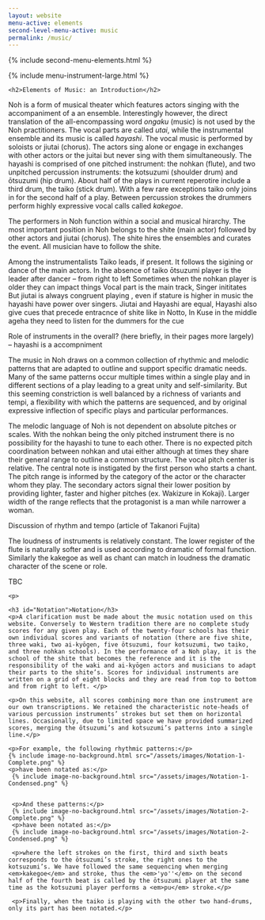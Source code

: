 ```yaml
---
layout: website
menu-active: elements
second-level-menu-active: music
permalink: /music/
---
```


{% include second-menu-elements.html %}

<main class="page-content">
  <div class="text-container">
    {% include menu-instrument-large.html %}

    <h2>Elements of Music: an Introduction</h2>

<p>Noh is a form of musical theater which features actors singing with the accompaniment of a an ensemble. Interestingly however, the direct translation of the all-encompassing word <em>ongaku</em> (music) is not used by the Noh practitioners. The vocal parts are called <em>utai</em>, while the instrumental ensemble and its music is called <em>hayashi</em>. The vocal music is performed by soloists or jiutai (chorus). The actors sing alone or engage in exchanges with other actors or the juitai but never sing with them simultaneously. The hayashi is comprised of one pitched instrument: the nohkan (flute), and two unpitched percussion instruments: the kotsuzumi (shoulder drum) and ōtsuzumi (hip drum). About half of the plays in current reperotire include a third drum, the taiko (stick drum).  With a few rare exceptions taiko only joins in for the second half of a play. Between percussion strokes the drummers perform highly expressive vocal calls called <em>kakegoe</em>. </p><p>

The performers in Noh function within a social and musical hirarchy. The most important position in Noh belongs to the shite (main actor) followed by other actors and jiutai (chorus). The shite hires the ensembles and curates the event. All musician have to follow the shite.

Among the instrumentalists Taiko leads, if present. It follows the sigining or dance of the main actors. In the absence of taiko ōtsuzumi player is the leader after dancer – from right to left
Sometimes when the nohkan player is older they can impact things
Vocal part is the main track,
Singer inititates
But jiutai is always congruent playing , even if stature is higher in music the hayashi have power over singers. Jiutai and Hayashi are equal, Hayashi also give cues that precede entracnce of shite like in Notto,
In Kuse in the middle ageha they need to listen for the dummers for the cue

Role of instruments in the overall? (here briefly, in their pages more largely) – hayashi is a accompniment

</p><p>

The music in Noh draws on a common collection of rhythmic and melodic patterns that are adapted to outline and support specific dramatic needs. Many of the same patterns occur multiple times within a single play and in different sections of a play leading to a great unity and self-similarity. But this seeming constriction is well balanced by a richness of variants and tempi, a flexibility with which the patterns are sequenced, and by original expressive inflection of specific plays and particular performances. </p><p>

The melodic language of Noh is not dependent on absolute pitches or scales. With the nohkan being the only pitched instrument there is no possibility for the hayashi to tune to each other. There is no expected pitch coordination between nohkan and utai either although at times they share their general range to outline a common structure. The vocal pitch center is relative. The central note is instigated by the first person who starts a chant. The pitch range is informed by the category of the actor or the character whom they play. The secondary actors signal their lower position by providing lighter, faster and higher pitches (ex. Wakizure in Kokaji). Larger width of the range reflects that the protagonist is a man while narrower a woman. </p><p>

Discussion of rhythm and tempo (article of Takanori Fujita)</p><p>

The loudness of instruments is relatively constant. The lower register of the flute is naturally softer and is used according to dramatic of formal function.  Similarly the kakegoe as well as chant can match in loudness the dramatic character of the scene or role.  </p><p>

TBC
</p>


    <p>
  </p>

    <h3 id="Notation">Notation</h3>
    <p>A clarification must be made about the music notation used on this website. Conversely to Western tradition there are no complete study scores for any given play. Each of the twenty-four schools has their own individual scores and variants of notation (there are five shite, three waki, two ai-kyōgen, five ōtsuzumi, four kotsuzumi, two taiko, and three nohkan schools). In the performance of a Noh play, it is the school of the shite that becomes the reference and it is the responsibility of the waki and ai-kyōgen actors and musicians to adapt their parts to the shite’s. Scores for individual instruments are written on a grid of eight blocks and they are read from top to bottom and from right to left. </p>

    <p>On this website, all scores combining more than one instrument are our own transcriptions. We retained the characteristic note-heads of various percussion instruments’ strokes but set them on horizontal lines. Occasionally, due to limited space we have provided summarized scores, merging the ōtsuzumi’s and kotsuzumi’s patterns into a single line.</p>

    <p>For example, the following rhythmic patterns:</p>
    {% include image-no-background.html src="/assets/images/Notation-1-Complete.png" %}
    <p>have been notated as:</p>
     {% include image-no-background.html src="/assets/images/Notation-1-Condensed.png" %}


     <p>And these patterns:</p>
     {% include image-no-background.html src="/assets/images/Notation-2-Complete.png" %}
     <p>have been notated as:</p>
     {% include image-no-background.html src="/assets/images/Notation-2-Condensed.png" %}

     <p>where the left strokes on the first, third and sixth beats corresponds to the ōtsuzumi’s stroke, the right ones to the kotsuzumi’s. We have followed the same sequencing when merging <em>kakegoe</em> and stroke, thus the <em>'yo''</em> on the second half of the fourth beat is called by the ōtsuzumi player at the same time as the kotsuzumi player performs a <em>pu</em> stroke.</p>

     <p>Finally, when the taiko is playing with the other two hand-drums, only its part has been notated.</p>
  </div>
</main>

